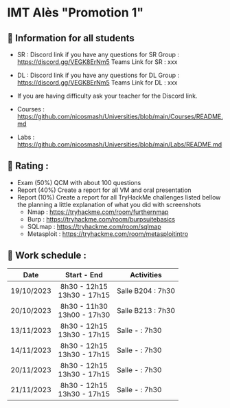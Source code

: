 # IMT Alès "Promotion 1"

## 📢 Information for all students

* SR :
Discord link if you have any questions for SR Group : https://discord.gg/VEGK8ErNm5
Teams Link for SR : xxx
* DL :
Discord link if you have any questions for DL Group : https://discord.gg/VEGK8ErNm5
Teams Link for DL : xxx

* If you are having difficulty ask your teacher for the Discord link.
* Courses : https://github.com/nicosmash/Universities/blob/main/Courses/README.md
* Labs : https://github.com/nicosmash/Universities/blob/main/Labs/README.md

## 📢 Rating :
* Exam (50%) QCM with about 100 questions
* Report (40%) Create a report for all VM and oral presentation
* Report (10%) Create a report for all TryHackMe challenges listed bellow the planning a little explanation of what you did with screenshots
    * Nmap : https://tryhackme.com/room/furthernmap
    * Burp : https://tryhackme.com/room/burpsuitebasics
    * SQLmap : https://tryhackme.com/room/sqlmap
    * Metasploit : https://tryhackme.com/room/metasploitintro 

## 📢 Work schedule :
| Date  | Start - End |  Activities |
| :---: | :---------: | ------------- |
| 19/10/2023  | 8h30 - 12h15 <br> 13h30 - 17h15  | Salle B204 : 7h30 |
| 20/10/2023  | 8h30 - 11h30 <br> 13h00 - 17h30  | Salle B213 : 7h30 |
| 13/11/2023  | 8h30 - 12h15 <br> 13h30 - 17h15  | Salle - : 7h30 |
| 14/11/2023  | 8h30 - 12h15 <br> 13h30 - 17h15  | Salle - : 7h30 |
| 20/11/2023  | 8h30 - 12h15 <br> 13h30 - 17h15  | Salle - : 7h30 |
| 21/11/2023  | 8h30 - 12h15 <br> 13h30 - 17h15  | Salle - : 7h30 |
